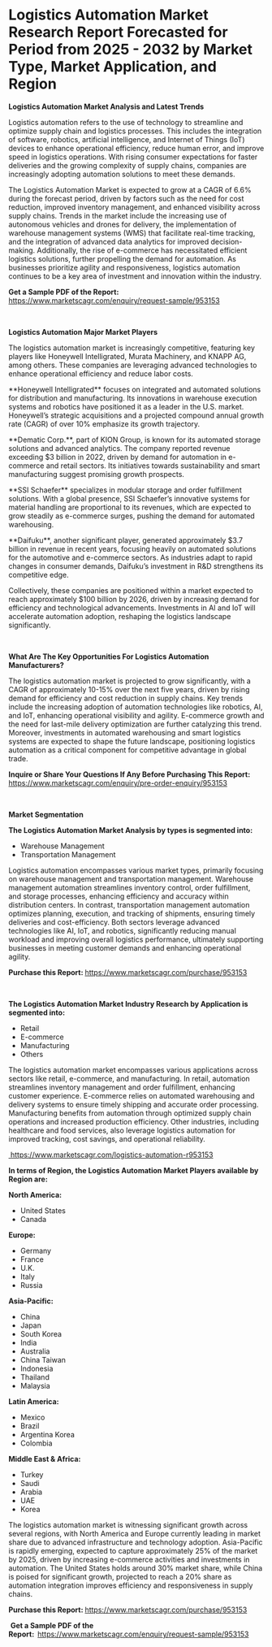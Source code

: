 <p><h1>Logistics Automation Market Research Report Forecasted for Period from 2025 -  2032 by Market Type, Market Application, and Region</h1></p><p><strong>Logistics Automation Market Analysis and Latest Trends</strong></p>
<p><p>Logistics automation refers to the use of technology to streamline and optimize supply chain and logistics processes. This includes the integration of software, robotics, artificial intelligence, and Internet of Things (IoT) devices to enhance operational efficiency, reduce human error, and improve speed in logistics operations. With rising consumer expectations for faster deliveries and the growing complexity of supply chains, companies are increasingly adopting automation solutions to meet these demands.</p><p>The Logistics Automation Market is expected to grow at a CAGR of 6.6% during the forecast period, driven by factors such as the need for cost reduction, improved inventory management, and enhanced visibility across supply chains. Trends in the market include the increasing use of autonomous vehicles and drones for delivery, the implementation of warehouse management systems (WMS) that facilitate real-time tracking, and the integration of advanced data analytics for improved decision-making. Additionally, the rise of e-commerce has necessitated efficient logistics solutions, further propelling the demand for automation. As businesses prioritize agility and responsiveness, logistics automation continues to be a key area of investment and innovation within the industry.</p></p>
<p><strong>Get a Sample PDF of the Report:&nbsp;</strong> <a href="https://www.marketscagr.com/enquiry/request-sample/953153?utm_campaign=3039&utm_medium=2&utm_source=Github&utm_content=ia&utm_term=17042025&utm_id=logistics-automation">https://www.marketscagr.com/enquiry/request-sample/953153</a></p>
<p>&nbsp;</p>
<p><strong>Logistics Automation Major Market Players</strong></p>
<p><p>The logistics automation market is increasingly competitive, featuring key players like Honeywell Intelligrated, Murata Machinery, and KNAPP AG, among others. These companies are leveraging advanced technologies to enhance operational efficiency and reduce labor costs.</p><p>**Honeywell Intelligrated** focuses on integrated and automated solutions for distribution and manufacturing. Its innovations in warehouse execution systems and robotics have positioned it as a leader in the U.S. market. Honeywell’s strategic acquisitions and a projected compound annual growth rate (CAGR) of over 10% emphasize its growth trajectory.</p><p>**Dematic Corp.**, part of KION Group, is known for its automated storage solutions and advanced analytics. The company reported revenue exceeding $3 billion in 2022, driven by demand for automation in e-commerce and retail sectors. Its initiatives towards sustainability and smart manufacturing suggest promising growth prospects.</p><p>**SSI Schaefer** specializes in modular storage and order fulfillment solutions. With a global presence, SSI Schaefer’s innovative systems for material handling are proportional to its revenues, which are expected to grow steadily as e-commerce surges, pushing the demand for automated warehousing.</p><p>**Daifuku**, another significant player, generated approximately $3.7 billion in revenue in recent years, focusing heavily on automated solutions for the automotive and e-commerce sectors. As industries adapt to rapid changes in consumer demands, Daifuku’s investment in R&D strengthens its competitive edge.</p><p>Collectively, these companies are positioned within a market expected to reach approximately $100 billion by 2026, driven by increasing demand for efficiency and technological advancements. Investments in AI and IoT will accelerate automation adoption, reshaping the logistics landscape significantly.</p></p>
<p>&nbsp;</p>
<p><strong>What Are The Key Opportunities For Logistics Automation Manufacturers?</strong></p>
<p><p>The logistics automation market is projected to grow significantly, with a CAGR of approximately 10-15% over the next five years, driven by rising demand for efficiency and cost reduction in supply chains. Key trends include the increasing adoption of automation technologies like robotics, AI, and IoT, enhancing operational visibility and agility. E-commerce growth and the need for last-mile delivery optimization are further catalyzing this trend. Moreover, investments in automated warehousing and smart logistics systems are expected to shape the future landscape, positioning logistics automation as a critical component for competitive advantage in global trade.</p></p>
<p><strong>Inquire or Share Your Questions If Any Before Purchasing This Report:</strong> <a href="https://www.marketscagr.com/enquiry/pre-order-enquiry/953153?utm_campaign=3039&utm_medium=2&utm_source=Github&utm_content=ia&utm_term=17042025&utm_id=logistics-automation">https://www.marketscagr.com/enquiry/pre-order-enquiry/953153</a></p>
<p>&nbsp;</p>
<p><strong>Market Segmentation</strong></p>
<p><strong>The Logistics Automation Market Analysis by types is segmented into:</strong></p>
<p><ul><li>Warehouse Management</li><li>Transportation Management</li></ul></p>
<p><p>Logistics automation encompasses various market types, primarily focusing on warehouse management and transportation management. Warehouse management automation streamlines inventory control, order fulfillment, and storage processes, enhancing efficiency and accuracy within distribution centers. In contrast, transportation management automation optimizes planning, execution, and tracking of shipments, ensuring timely deliveries and cost-efficiency. Both sectors leverage advanced technologies like AI, IoT, and robotics, significantly reducing manual workload and improving overall logistics performance, ultimately supporting businesses in meeting customer demands and enhancing operational agility.</p></p>
<p><strong>Purchase this Report:&nbsp;</strong><a href="https://www.marketscagr.com/purchase/953153?utm_campaign=3039&utm_medium=2&utm_source=Github&utm_content=ia&utm_term=17042025&utm_id=logistics-automation">https://www.marketscagr.com/purchase/953153</a></p>
<p>&nbsp;</p>
<p><strong>The Logistics Automation Market Industry Research by Application is segmented into:</strong></p>
<p><ul><li>Retail</li><li>E-commerce</li><li>Manufacturing</li><li>Others</li></ul></p>
<p><p>The logistics automation market encompasses various applications across sectors like retail, e-commerce, and manufacturing. In retail, automation streamlines inventory management and order fulfillment, enhancing customer experience. E-commerce relies on automated warehousing and delivery systems to ensure timely shipping and accurate order processing. Manufacturing benefits from automation through optimized supply chain operations and increased production efficiency. Other industries, including healthcare and food services, also leverage logistics automation for improved tracking, cost savings, and operational reliability.</p></p>
<p><a href="https://www.marketscagr.com/logistics-automation-r953153?utm_campaign=3039&utm_medium=2&utm_source=Github&utm_content=ia&utm_term=17042025&utm_id=logistics-automation">&nbsp;https://www.marketscagr.com/logistics-automation-r953153</a></p>
<p><strong>In terms of Region, the Logistics Automation Market Players available by Region are:</strong></p>
<p>
    <p> <strong> North America: </strong>
        <ul>
            <li>United States</li>
            <li>Canada</li>
        </ul>
        </p> 
    <p> <strong> Europe: </strong>
        <ul>
            <li>Germany</li>
            <li>France</li>
            <li>U.K.</li>
            <li>Italy</li>
            <li>Russia</li>
        </ul>
        </p> 
    <p> <strong> Asia-Pacific: </strong>
        <ul>
            <li>China</li>
            <li>Japan</li>
            <li>South Korea</li>
            <li>India</li>
            <li>Australia</li>
            <li>China Taiwan</li>
            <li>Indonesia</li>
            <li>Thailand</li>
            <li>Malaysia</li>
        </ul>
        </p> 
    <p> <strong> Latin America: </strong>
        <ul>
            <li>Mexico</li>
            <li>Brazil</li>
            <li>Argentina Korea</li>
            <li>Colombia</li>
        </ul>
        </p> 
    <p> <strong> Middle East & Africa: </strong>
        <ul>
            <li>Turkey</li>
            <li>Saudi</li>
            <li>Arabia</li>
            <li>UAE</li>
            <li>Korea</li>
        </ul>
    </p>
    </p>
<p><p>The logistics automation market is witnessing significant growth across several regions, with North America and Europe currently leading in market share due to advanced infrastructure and technology adoption. Asia-Pacific is rapidly emerging, expected to capture approximately 25% of the market by 2025, driven by increasing e-commerce activities and investments in automation. The United States holds around 30% market share, while China is poised for significant growth, projected to reach a 20% share as automation integration improves efficiency and responsiveness in supply chains.</p></p>
<p><strong>Purchase this Report: </strong><a href="https://www.marketscagr.com/purchase/953153?utm_campaign=3039&utm_medium=2&utm_source=Github&utm_content=ia&utm_term=17042025&utm_id=logistics-automation">https://www.marketscagr.com/purchase/953153</a></p>
<p>&nbsp;<strong>Get a Sample PDF of the Report:&nbsp;&nbsp;</strong><a href="https://www.marketscagr.com/enquiry/request-sample/953153?utm_campaign=3039&utm_medium=2&utm_source=Github&utm_content=ia&utm_term=17042025&utm_id=logistics-automation">https://www.marketscagr.com/enquiry/request-sample/953153</a></p>
<p><strong></strong></p>
<p><p></p><p></p><p></p></p>
